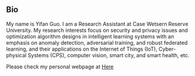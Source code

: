 ## Bio

My name is Yifan Guo. I am a Research Assistant at Case Wetsern Reserve University. My research interests focus on security and privacy issues and optimization algorithm designs in intelligent learning systems with an emphasis on anomaly detection, adversarial training, and robust federated learning, and their applications on the Internet of Things (IoT), Cyber-physical Systems (CPS), computer vision, smart city, and smart health, etc.

Please check my personal webpage at [Here](https://yifan-guo.netlify.app)
